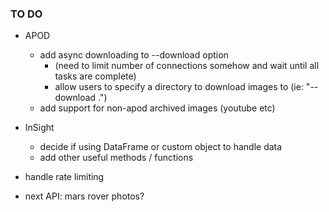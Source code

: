 ### TO DO

- APOD
    - add async downloading to --download option
        - (need to limit number of connections somehow and wait until all tasks are complete)
        - allow users to specify a directory to download images to (ie: "--download .")
    - add support for non-apod archived images (youtube etc)

- InSight
    - decide if using DataFrame or custom object to handle data
    - add other useful methods / functions

- handle rate limiting

- next API: mars rover photos?